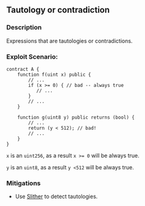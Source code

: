 ## Tautology or contradiction

### Description

Expressions that are tautologies or contradictions.

### Exploit Scenario:

```solidity
contract A {
	function f(uint x) public {
		// ...
        if (x >= 0) { // bad -- always true
           // ...
        }
		// ...
	}

	function g(uint8 y) public returns (bool) {
		// ...
        return (y < 512); // bad!
		// ...
	}
}
```

`x` is an `uint256`, as a result `x >= 0` will be always true.

`y` is an `uint8`, as a result `y <512` will be always true.  

### Mitigations
- Use [Slither](https://github.com/crytic/slither/) to detect tautologies.

